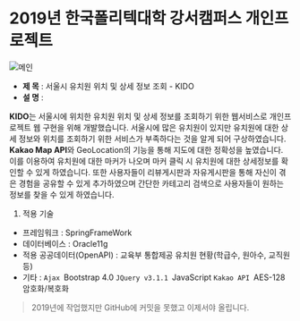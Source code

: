# 2019년 한국폴리텍대학 강서캠퍼스 개인프로젝트

![메인](https://user-images.githubusercontent.com/71207602/93602752-063ea680-f9fe-11ea-85ca-afed607c07ac.png)

 - **제  목** : 서울시 유치원 위치 및 상세 정보 조회 - KIDO
 - **설  명** : 

 **KIDO**는 서울시에 위치한 유치원 위치 및 상세 정보를 조회하기 위한 웹서비스로 개인프로젝트 웹 구현을 위해 개발했습니다. 서울시에 많은 유치원이 있지만 유치원에 대한  상세 정보와 위치를 조회하기 위한 서비스가 부족하다는 것을 알게 되어 구상하였습니다. **Kakao Map API**와 GeoLocation의 기능을 통해 지도에 대한 정확성을 높였습니다. 이를 이용하여 유치원에 대한 마커가 나오며 마커 클릭 시 유치원에 대한 상세정보를 확인할 수 있게 하였습니다. 또한 사용자들이 리뷰게시판과 자유게시판을 통해 자신이 겪은 경험을 공유할 수 있게 추가하였으며 간단한 카테고리 검색으로 사용자들이 원하는 정보를 찾을 수 있게 하였습니다. 

1. 적용 기술
  - 프레임워크 : SpringFrameWork
  - 데이터베이스 : Oracle11g
  - 적용 공공데이터(OpenAPI) : 교육부 통합제공 유치원 현황(학급수, 원아수, 교직원 등)
  - 기타 : `Ajax `Bootstrap 4.0 `JQuery v3.1.1 `JavaScript `Kakao API `AES-128 암호화/복호화
    
> 2019년에 작업했지만 GitHub에 커밋을 못했고 이제서야 올립니다.
